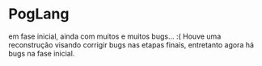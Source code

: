 # PogLang

em fase inicial, ainda com muitos e muitos bugs... :(
Houve uma reconstrução visando corrigir bugs nas etapas finais, entretanto agora há bugs na fase inicial. 
